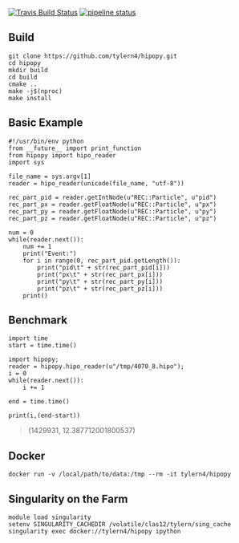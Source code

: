 [![Travis Build Status](https://travis-ci.org/tylern4/hipopy.svg?branch=master)](https://travis-ci.org/tylern4/hipopy)
[![pipeline status](https://gitlab.com/tylern4/hipopy/badges/master/pipeline.svg)](https://gitlab.com/tylern4/hipopy/commits/master)


## Build
```
git clone https://github.com/tylern4/hipopy.git
cd hipopy
mkdir build
cd build
cmake ..
make -j$(nproc)
make install
```

## Basic Example
```
#!/usr/bin/env python
from __future__ import print_function
from hipopy import hipo_reader
import sys

file_name = sys.argv[1]
reader = hipo_reader(unicode(file_name, "utf-8"))

rec_part_pid = reader.getIntNode(u"REC::Particle", u"pid")
rec_part_px = reader.getFloatNode(u"REC::Particle", u"px")
rec_part_py = reader.getFloatNode(u"REC::Particle", u"py")
rec_part_pz = reader.getFloatNode(u"REC::Particle", u"pz")

num = 0
while(reader.next()):
    num += 1
    print("Event:")
    for i in range(0, rec_part_pid.getLength()):
        print("pid\t" + str(rec_part_pid[i]))
        print("px\t" + str(rec_part_px[i]))
        print("py\t" + str(rec_part_py[i]))
        print("pz\t" + str(rec_part_pz[i]))
    print()
```

## Benchmark
```
import time
start = time.time()

import hipopy;
reader = hipopy.hipo_reader(u"/tmp/4070_8.hipo");
i = 0
while(reader.next()):
    i += 1

end = time.time()

print(i,(end-start))
```
> (1429931, 12.387712001800537)

## Docker
```
docker run -v /local/path/to/data:/tmp --rm -it tylern4/hipopy
```

## Singularity on the Farm
```
module load singularity
setenv SINGULARITY_CACHEDIR /volatile/clas12/tylern/sing_cache
singularity exec docker://tylern4/hipopy ipython
```
